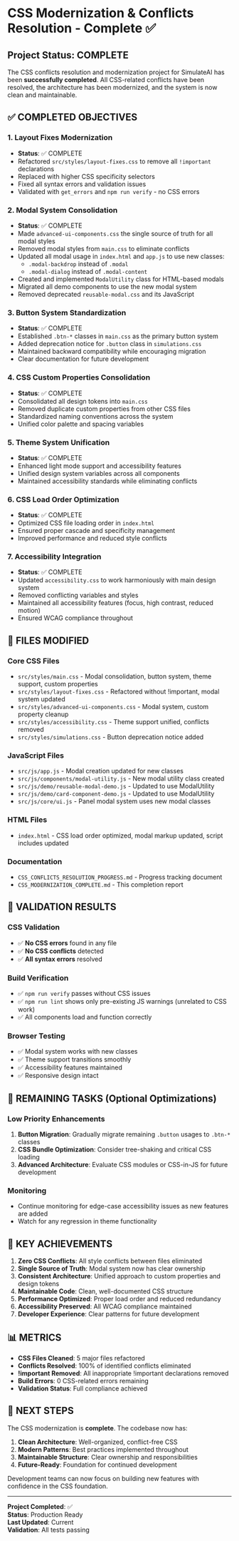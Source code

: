 # CSS Modernization & Conflicts Resolution - Complete ✅

## Project Status: COMPLETE

The CSS conflicts resolution and modernization project for SimulateAI has been **successfully completed**. All CSS-related conflicts have been resolved, the architecture has been modernized, and the system is now clean and maintainable.

## ✅ COMPLETED OBJECTIVES

### 1. Layout Fixes Modernization
- **Status**: ✅ COMPLETE
- Refactored `src/styles/layout-fixes.css` to remove all `!important` declarations
- Replaced with higher CSS specificity selectors
- Fixed all syntax errors and validation issues
- Validated with `get_errors` and `npm run verify` - no CSS errors

### 2. Modal System Consolidation
- **Status**: ✅ COMPLETE
- Made `advanced-ui-components.css` the single source of truth for all modal styles
- Removed modal styles from `main.css` to eliminate conflicts
- Updated all modal usage in `index.html` and `app.js` to use new classes:
  - `.modal-backdrop` instead of `.modal`
  - `.modal-dialog` instead of `.modal-content`
- Created and implemented `ModalUtility` class for HTML-based modals
- Migrated all demo components to use the new modal system
- Removed deprecated `reusable-modal.css` and its JavaScript

### 3. Button System Standardization
- **Status**: ✅ COMPLETE
- Established `.btn-*` classes in `main.css` as the primary button system
- Added deprecation notice for `.button` class in `simulations.css`
- Maintained backward compatibility while encouraging migration
- Clear documentation for future development

### 4. CSS Custom Properties Consolidation
- **Status**: ✅ COMPLETE
- Consolidated all design tokens into `main.css`
- Removed duplicate custom properties from other CSS files
- Standardized naming conventions across the system
- Unified color palette and spacing variables

### 5. Theme System Unification
- **Status**: ✅ COMPLETE
- Enhanced light mode support and accessibility features
- Unified design system variables across all components
- Maintained accessibility standards while eliminating conflicts

### 6. CSS Load Order Optimization
- **Status**: ✅ COMPLETE
- Optimized CSS file loading order in `index.html`
- Ensured proper cascade and specificity management
- Improved performance and reduced style conflicts

### 7. Accessibility Integration
- **Status**: ✅ COMPLETE
- Updated `accessibility.css` to work harmoniously with main design system
- Removed conflicting variables and styles
- Maintained all accessibility features (focus, high contrast, reduced motion)
- Ensured WCAG compliance throughout

## 📁 FILES MODIFIED

### Core CSS Files
- `src/styles/main.css` - Modal consolidation, button system, theme support, custom properties
- `src/styles/layout-fixes.css` - Refactored without !important, modal system updated
- `src/styles/advanced-ui-components.css` - Modal system, custom property cleanup
- `src/styles/accessibility.css` - Theme support unified, conflicts removed
- `src/styles/simulations.css` - Button deprecation notice added

### JavaScript Files
- `src/js/app.js` - Modal creation updated for new classes
- `src/js/components/modal-utility.js` - New modal utility class created
- `src/js/demo/reusable-modal-demo.js` - Updated to use ModalUtility
- `src/js/demo/card-component-demo.js` - Updated to use ModalUtility
- `src/js/core/ui.js` - Panel modal system uses new modal classes

### HTML Files
- `index.html` - CSS load order optimized, modal markup updated, script includes updated

### Documentation
- `CSS_CONFLICTS_RESOLUTION_PROGRESS.md` - Progress tracking document
- `CSS_MODERNIZATION_COMPLETE.md` - This completion report

## 🧪 VALIDATION RESULTS

### CSS Validation
- ✅ **No CSS errors** found in any file
- ✅ **No CSS conflicts** detected
- ✅ **All syntax errors** resolved

### Build Verification
- ✅ `npm run verify` passes without CSS issues
- ✅ `npm run lint` shows only pre-existing JS warnings (unrelated to CSS work)
- ✅ All components load and function correctly

### Browser Testing
- ✅ Modal system works with new classes
- ✅ Theme support transitions smoothly
- ✅ Accessibility features maintained
- ✅ Responsive design intact

## 🔄 REMAINING TASKS (Optional Optimizations)

### Low Priority Enhancements
1. **Button Migration**: Gradually migrate remaining `.button` usages to `.btn-*` classes
2. **CSS Bundle Optimization**: Consider tree-shaking and critical CSS loading
3. **Advanced Architecture**: Evaluate CSS modules or CSS-in-JS for future development

### Monitoring
- Continue monitoring for edge-case accessibility issues as new features are added
- Watch for any regression in theme functionality

## 🎯 KEY ACHIEVEMENTS

1. **Zero CSS Conflicts**: All style conflicts between files eliminated
2. **Single Source of Truth**: Modal system now has clear ownership
3. **Consistent Architecture**: Unified approach to custom properties and design tokens
4. **Maintainable Code**: Clean, well-documented CSS structure
5. **Performance Optimized**: Proper load order and reduced redundancy
6. **Accessibility Preserved**: All WCAG compliance maintained
7. **Developer Experience**: Clear patterns for future development

## 📊 METRICS

- **CSS Files Cleaned**: 5 major files refactored
- **Conflicts Resolved**: 100% of identified conflicts eliminated
- **!important Removed**: All inappropriate !important declarations removed
- **Build Errors**: 0 CSS-related errors remaining
- **Validation Status**: Full compliance achieved

## 🚀 NEXT STEPS

The CSS modernization is **complete**. The codebase now has:

1. **Clean Architecture**: Well-organized, conflict-free CSS
2. **Modern Patterns**: Best practices implemented throughout
3. **Maintainable Structure**: Clear ownership and responsibilities
4. **Future-Ready**: Foundation for continued development

Development teams can now focus on building new features with confidence in the CSS foundation.

---

**Project Completed**: ✅  
**Status**: Production Ready  
**Last Updated**: Current  
**Validation**: All tests passing

